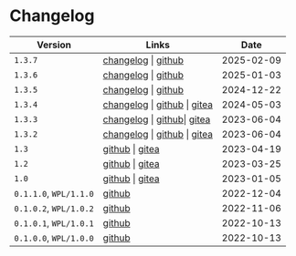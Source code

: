  # Changelog
 


| Version | Links | Date |
|---------|-------|------|
| `1.3.7` | [changelog](./changelog/1.3.7.md) \| [github](https://github.com/bismuthlang/bismuth/releases/tag/v1.3.7) | 2025-02-09 | 
| `1.3.6` | [changelog](./changelog/1.3.6.md) \| [github](https://github.com/bismuthlang/bismuth/releases/tag/v1.3.6) | 2025-01-03 | 
| `1.3.5` | [changelog](./changelog/1.3.5.md) \| [github](https://github.com/bismuthlang/bismuth/releases/tag/v1.3.5) | 2024-12-22 |  
| `1.3.4` | [changelog](./changelog/1.3.4.md) \| [github](https://github.com/ahfriedman/bismuth/releases/tag/v1.3.4) \| [gitea](https://gitea.ahfriedman.com/ahf/prism/releases/tag/v1.3.4) | 2024-05-03 |
| `1.3.3` | [changelog](./changelog/1.3.3.md) \| [github](https://github.com/ahfriedman/bismuth/releases/tag/av1.3.3)\| [gitea](https://gitea.ahfriedman.com/ahf/prism/releases/tag/v1.3.3) | 2023-06-04 |
| `1.3.2` | [changelog](./changelog/1.3.2.md) \| [github](https://github.com/ahfriedman/bismuth/releases/tag/v1.3.2) \| [gitea](https://gitea.ahfriedman.com/ahf/prism/releases/tag/v1.3.2) | 2023-06-04 |
| `1.3` | [github](https://github.com/ahfriedman/bismuth/releases/tag/v1.3) \| [gitea](https://gitea.ahfriedman.com/ahf/prism/releases/tag/v1.3) | 2023-04-19 |
| `1.2` | [github](https://github.com/ahfriedman/bismuth/releases/tag/v1.2) \| [gitea](https://gitea.ahfriedman.com/ahf/prism/releases/tag/v1.2) | 2023-03-25 | 
| `1.0` | [github](https://github.com/ahfriedman/bismuth/releases/tag/v1.0) \| [gitea](https://gitea.ahfriedman.com/ahf/prism/releases/tag/v1.0) | 2023-01-05 | 
| `0.1.1.0`, `WPL/1.1.0` | [github](https://github.com/ahfriedman/wpl/releases/tag/v1.1.0-alpha) |2022-12-04|
| `0.1.0.2`, `WPL/1.0.2` | [github](https://github.com/ahfriedman/wpl/releases/tag/v1.0.2-alpha) |2022-11-06|
| `0.1.0.1`, `WPL/1.0.1` | [github](https://github.com/ahfriedman/wpl/releases/tag/v1.0.1-alpha) |2022-10-13|
| `0.1.0.0`, `WPL/1.0.0` | [github](https://github.com/ahfriedman/wpl/releases/tag/v1.0.0-alpha) |2022-10-13|



[^wpl]: The project Bismuth was forked from, [ahfriedman/WPL](https://github.com/ahfriedman/wpl), was Alex's final project for *CS544 Compiler Construction*, taught by Professor Gary Pollice, based on the course's programming language WPL. Thank you Professor Pollice for allowing me to do this for my final project and allowing me to open source Bismuth, my version of WPL, and related course materials. 
